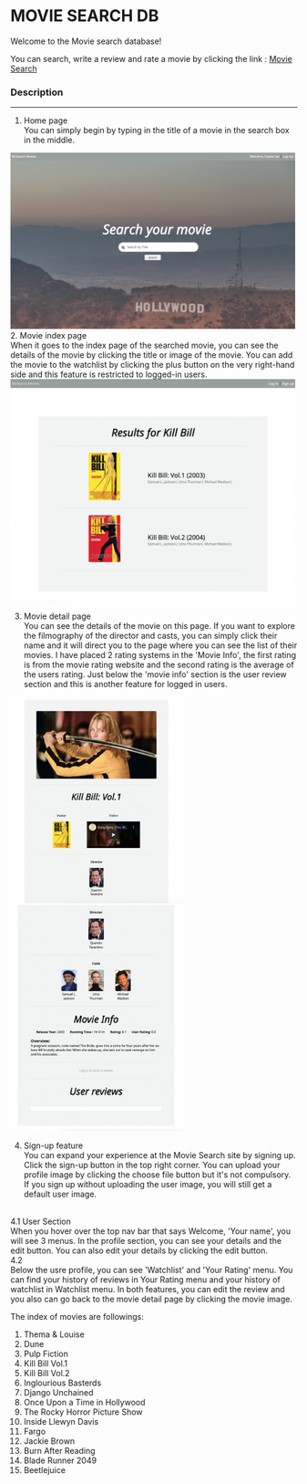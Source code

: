
# MOVIE SEARCH DB

Welcome to the Movie search database!

You can search, write a review and rate a movie by clicking the link : [Movie Search](https://floating-taiga-80430.herokuapp.com/)<br>



### Description
***

1. Home page<br> 
You can simply begin by typing in the title of a movie in the search box in the middle.
<img src="app/assets/images/1.png" alt="movie" width="500"/>

<br>
2. Movie index page<br>
When it goes to the index page of the searched movie, you can see the details of the movie by clicking the title or image of the movie. You can add the movie to the watchlist by clicking the plus button on the very right-hand side and this feature is restricted to logged-in users.
<img src="app/assets/images/2.png" alt="movie" width="500"/>
<br>

3. Movie detail page <br>
You can see the details of the movie on this page. If you want to explore the filmography of the director and casts, you can simply click their name and it will direct you to the page where you can see the list of their movies. I have placed 2 rating systems in the 'Movie Info', the first rating is from the movie rating website and the second rating is the average of the users rating. Just below the 'movie info' section is the user review section and this is another feature for logged in users.
<img src="app/assets/images/3.png" alt="movie" width="300"/>
<img src="app/assets/images/4.png" alt="movie" width="300"/>
<br>

4. Sign-up feature <br>
   You can expand your experience at the Movie Search site by signing up. Click the sign-up button in the top right corner. You can upload your profile image by clicking the choose file button but it's not compulsory. If you sign up without uploading the user image, you will still get a default user image. 
<br>
4.1 User Section <br>
When you hover over the top nav bar that says Welcome, 'Your name', you will see 3 menus. In the profile section, you can see your details and the edit button. You can also edit your details by clicking the edit button. 
<br>
4.2<br>
Below the usre profile, you can see 'Watchlist' and 'Your Rating' menu. You can find your history of reviews in Your Rating menu and your history of watchlist in Watchlist menu. In both features, you can edit the review and you also can go back to the movie detail page by clicking the movie image.  
<br>

The index of movies are followings:

1. Thema & Louise
2. Dune
3. Pulp Fiction
4. Kill Bill Vol.1
5. Kill Bill Vol.2
6. Inglourious Basterds
7. Django Unchained
8. Once Upon a Time in Hollywood
9. The Rocky Horror Picture Show
10. Inside Llewyn Davis
11. Fargo
12. Jackie Brown
13. Burn After Reading
14. Blade Runner 2049
15. Beetlejuice

